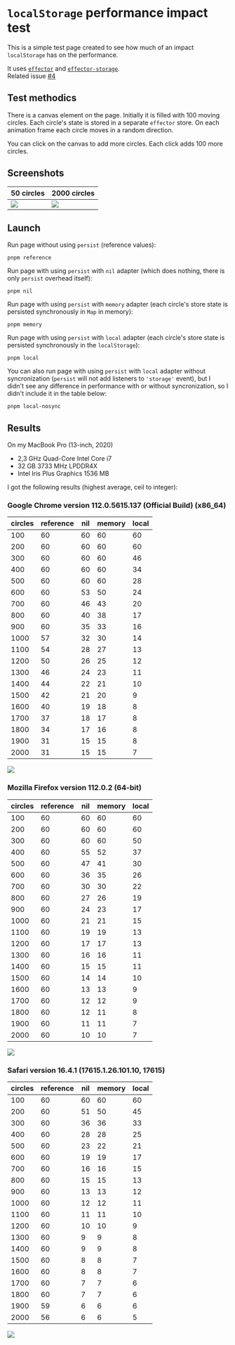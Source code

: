# `localStorage` performance impact test

This is a simple test page created to see how much of an impact `localStorage` has on the performance.

It uses [`effector`](https://github.com/effector/effector) and [`effector-storage`](https://github.com/yumauri/effector-storage).<br>
Related issue [#4](https://github.com/yumauri/effector-storage/issues/4)

## Test methodics

There is a canvas element on the page. Initially it is filled with 100 moving circles. Each circle's state is stored in a separate `effector` store. On each animation frame each circle moves in a random direction.

You can click on the canvas to add more circles. Each click adds 100 more circles.

## Screenshots

| 50 circles                         | 2000 circles                       |
| ---------------------------------- | ---------------------------------- |
| <img src="./screenshots/fps1.png"> | <img src="./screenshots/fps2.png"> |

## Launch

Run page without using `persist` (reference values):

```
pnpm reference
```

Run page with using `persist` with `nil` adapter (which does nothing, there is only `persist` overhead itself):

```
pnpm nil
```

Run page with using `persist` with `memory` adapter (each circle's store state is persisted synchronously in `Map` in memory):

```
pnpm memory
```

Run page with using `persist` with `local` adapter (each circle's store state is persisted synchronously in the `localStorage`):

```
pnpm local
```

You can also run page with using `persist` with `local` adapter without syncronization (`persist` will not add listeners to `'storage'` event), but I didn't see any difference in performance with or without syncronization, so I didn't include it in the table below:

```
pnpm local-nosync
```

## Results

On my MacBook Pro (13-inch, 2020)

- 2,3 GHz Quad-Core Intel Core i7
- 32 GB 3733 MHz LPDDR4X
- Intel Iris Plus Graphics 1536 MB

I got the following results (highest average, ceil to integer):

### Google Chrome version 112.0.5615.137 (Official Build) (x86_64)

| circles | reference | nil | memory | local |
| ------- | --------- | --- | ------ | ----- |
| 100     | 60        | 60  | 60     | 60    |
| 200     | 60        | 60  | 60     | 60    |
| 300     | 60        | 60  | 60     | 46    |
| 400     | 60        | 60  | 60     | 34    |
| 500     | 60        | 60  | 60     | 28    |
| 600     | 60        | 53  | 50     | 24    |
| 700     | 60        | 46  | 43     | 20    |
| 800     | 60        | 40  | 38     | 17    |
| 900     | 60        | 35  | 33     | 16    |
| 1000    | 57        | 32  | 30     | 14    |
| 1100    | 54        | 28  | 27     | 13    |
| 1200    | 50        | 26  | 25     | 12    |
| 1300    | 46        | 24  | 23     | 11    |
| 1400    | 44        | 22  | 21     | 10    |
| 1500    | 42        | 21  | 20     | 9     |
| 1600    | 40        | 19  | 18     | 8     |
| 1700    | 37        | 18  | 17     | 8     |
| 1800    | 34        | 17  | 16     | 8     |
| 1900    | 31        | 15  | 15     | 8     |
| 2000    | 31        | 15  | 15     | 7     |

<img src="./screenshots/graph-chrome.png">

### Mozilla Firefox version 112.0.2 (64-bit)

| circles | reference | nil | memory | local |
| ------- | --------- | --- | ------ | ----- |
| 100     | 60        | 60  | 60     | 60    |
| 200     | 60        | 60  | 60     | 60    |
| 300     | 60        | 60  | 60     | 50    |
| 400     | 60        | 55  | 52     | 37    |
| 500     | 60        | 47  | 41     | 30    |
| 600     | 60        | 36  | 35     | 26    |
| 700     | 60        | 30  | 30     | 22    |
| 800     | 60        | 27  | 26     | 19    |
| 900     | 60        | 24  | 23     | 17    |
| 1000    | 60        | 21  | 21     | 15    |
| 1100    | 60        | 19  | 19     | 13    |
| 1200    | 60        | 17  | 17     | 13    |
| 1300    | 60        | 16  | 16     | 11    |
| 1400    | 60        | 15  | 15     | 11    |
| 1500    | 60        | 14  | 14     | 10    |
| 1600    | 60        | 13  | 13     | 9     |
| 1700    | 60        | 12  | 12     | 9     |
| 1800    | 60        | 12  | 11     | 8     |
| 1900    | 60        | 11  | 11     | 7     |
| 2000    | 60        | 10  | 10     | 7     |

<img src="./screenshots/graph-firefox.png">

### Safari version 16.4.1 (17615.1.26.101.10, 17615)

| circles | reference | nil | memory | local |
| ------- | --------- | --- | ------ | ----- |
| 100     | 60        | 60  | 60     | 60    |
| 200     | 60        | 51  | 50     | 45    |
| 300     | 60        | 36  | 36     | 33    |
| 400     | 60        | 28  | 28     | 25    |
| 500     | 60        | 23  | 22     | 21    |
| 600     | 60        | 19  | 19     | 17    |
| 700     | 60        | 16  | 16     | 15    |
| 800     | 60        | 15  | 15     | 13    |
| 900     | 60        | 13  | 13     | 12    |
| 1000    | 60        | 12  | 12     | 11    |
| 1100    | 60        | 11  | 11     | 10    |
| 1200    | 60        | 10  | 10     | 9     |
| 1300    | 60        | 9   | 9      | 8     |
| 1400    | 60        | 9   | 9      | 8     |
| 1500    | 60        | 8   | 8      | 7     |
| 1600    | 60        | 8   | 8      | 7     |
| 1700    | 60        | 7   | 7      | 6     |
| 1800    | 60        | 7   | 7      | 6     |
| 1900    | 59        | 6   | 6      | 6     |
| 2000    | 56        | 6   | 6      | 5     |

<img src="./screenshots/graph-safari.png">
